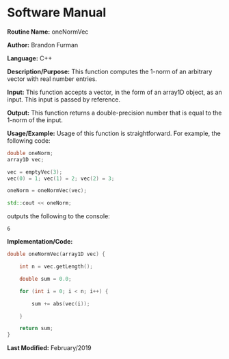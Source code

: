 # Software Manual

**Routine Name:** oneNormVec

**Author:** Brandon Furman

**Language:** C++

**Description/Purpose:** This function computes the 1-norm of an arbitrary vector with real number entries.

**Input:** This function accepts a vector, in the form of an array1D object, as an input. This input is passed by reference.

**Output:** This function returns a double-precision number that is equal to the 1-norm of the input.

**Usage/Example:** Usage of this function is straightforward. For example, the following code:

```cpp
double oneNorm;
array1D vec;

vec = emptyVec(3);
vec(0) = 1; vec(1) = 2; vec(2) = 3;

oneNorm = oneNormVec(vec);

std::cout << oneNorm;
```
outputs the following to the console:
```
6
```

**Implementation/Code:**

```cpp
double oneNormVec(array1D vec) {

	int n = vec.getLength();

	double sum = 0.0;

	for (int i = 0; i < n; i++) {

		sum += abs(vec(i));

	}

	return sum;
}
```

**Last Modified:** February/2019